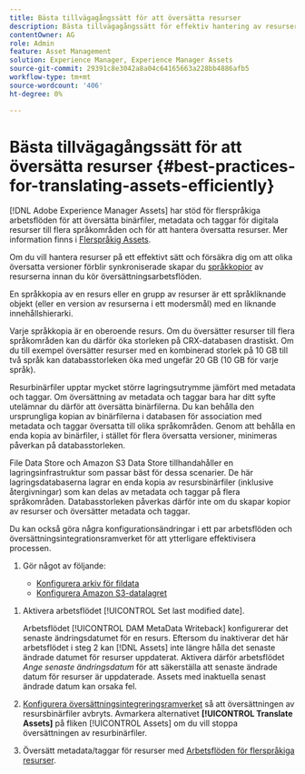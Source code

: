 ```yaml
---
title: Bästa tillvägagångssätt för att översätta resurser
description: Bästa tillvägagångssätt för effektiv hantering av resurser för att synkronisera olika översatta versioner och effektivisera översättningsarbetsflöden.
contentOwner: AG
role: Admin
feature: Asset Management
solution: Experience Manager, Experience Manager Assets
source-git-commit: 29391c8e3042a8a04c64165663a228bb4886afb5
workflow-type: tm+mt
source-wordcount: '406'
ht-degree: 0%

---
```


# Bästa tillvägagångssätt för att översätta resurser {#best-practices-for-translating-assets-efficiently}

[!DNL Adobe Experience Manager Assets] har stöd för flerspråkiga arbetsflöden för att översätta binärfiler, metadata och taggar för digitala resurser till flera språkområden och för att hantera översatta resurser. Mer information finns i [Flerspråkig Assets](multilingual-assets.md).

Om du vill hantera resurser på ett effektivt sätt och försäkra dig om att olika översatta versioner förblir synkroniserade skapar du [språkkopior](preparing-assets-for-translation.md) av resurserna innan du kör översättningsarbetsflöden.

En språkkopia av en resurs eller en grupp av resurser är ett språkliknande objekt (eller en version av resurserna i ett modersmål) med en liknande innehållshierarki.

Varje språkkopia är en oberoende resurs. Om du översätter resurser till flera språkområden kan du därför öka storleken på CRX-databasen drastiskt. Om du till exempel översätter resurser med en kombinerad storlek på 10 GB till två språk kan databasstorleken öka med ungefär 20 GB (10 GB för varje språk).

Resurbinärfiler upptar mycket större lagringsutrymme jämfört med metadata och taggar. Om översättning av metadata och taggar bara har ditt syfte utelämnar du därför att översätta binärfilerna. Du kan behålla den ursprungliga kopian av binärfilerna i databasen för association med metadata och taggar översatta till olika språkområden. Genom att behålla en enda kopia av binärfiler, i stället för flera översatta versioner, minimeras påverkan på databasstorleken.

File Data Store och Amazon S3 Data Store tillhandahåller en lagringsinfrastruktur som passar bäst för dessa scenarier. De här lagringsdatabaserna lagrar en enda kopia av resursbinärfiler (inklusive återgivningar) som kan delas av metadata och taggar på flera språkområden. Databasstorleken påverkas därför inte om du skapar kopior av resurser och översätter metadata och taggar.

Du kan också göra några konfigurationsändringar i ett par arbetsflöden och översättningsintegrationsramverket för att ytterligare effektivisera processen.

1. Gör något av följande:

   * [Konfigurera arkiv för fildata](/help/sites-deploying/data-store-config.md)
   * [Konfigurera Amazon S3-datalagret](/help/sites-deploying/data-store-config.md)

<!--
1. Disable the [DAM MetaData Write-back](/help/sites-administering/workflow-offloader.md#disable-offloading) workflow.

   As the name suggests, the [!UICONTROL DAM Metadata Writeback] workflow rewrites the metadata to the binary file. Because the metadata changes after translation, writing it back to the binary file generates a different binary for a language copy.

   >[!NOTE]
   >
   >Disabling the [!UICONTROL DAM MetaData Writeback] workflow turns off XMP metadata write-back on asset binaries. Consequently, future metadata changes are no longer be saved within the assets. Evaluate the consequences before disabling this workflow.
-->

1. Aktivera arbetsflödet [!UICONTROL Set last modified date].

   Arbetsflödet [!UICONTROL DAM MetaData Writeback] konfigurerar det senaste ändringsdatumet för en resurs. Eftersom du inaktiverar det här arbetsflödet i steg 2 kan [!DNL Assets] inte längre hålla det senaste ändrade datumet för resurser uppdaterat. Aktivera därför arbetsflödet *Ange senaste ändringsdatum* för att säkerställa att senaste ändrade datum för resurser är uppdaterade. Assets med inaktuella senast ändrade datum kan orsaka fel.

1. [Konfigurera översättningsintegreringsramverket](/help/sites-administering/tc-tic.md) så att översättningen av resursbinärfiler avbryts. Avmarkera alternativet **[!UICONTROL Translate Assets]** på fliken [!UICONTROL Assets] om du vill stoppa översättningen av resurbinärfiler.
1. Översätt metadata/taggar för resurser med [Arbetsflöden för flerspråkiga resurser](multilingual-assets.md).
